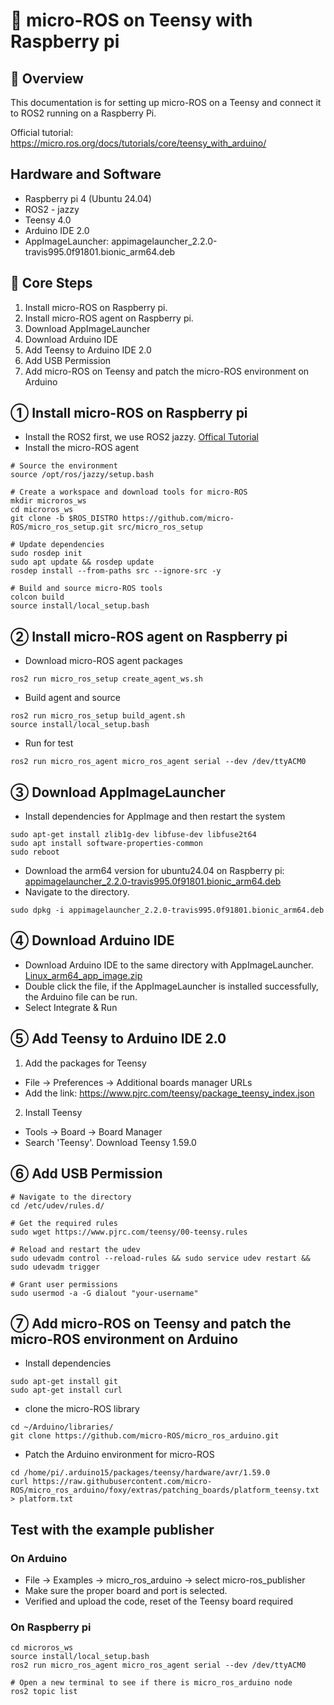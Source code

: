 # 🔧 micro-ROS on Teensy with Raspberry pi
## 📌 Overview
This documentation is for setting up micro-ROS on a Teensy and connect it to ROS2 running on a Raspberry Pi.

Official tutorial: https://micro.ros.org/docs/tutorials/core/teensy_with_arduino/

## Hardware and Software
- Raspberry pi 4 (Ubuntu 24.04)
- ROS2 - jazzy
- Teensy 4.0
- Arduino IDE 2.0
- AppImageLauncher: appimagelauncher_2.2.0-travis995.0f91801.bionic_arm64.deb

## 🔹 Core Steps
1. Install micro-ROS on Raspberry pi.
2. Install micro-ROS agent on Raspberry pi.
3. Download AppImageLauncher
4. Download Arduino IDE
5. Add Teensy to Arduino IDE 2.0
6. Add USB Permission
7. Add micro-ROS on Teensy and patch the micro-ROS environment on Arduino

## ① Install micro-ROS on Raspberry pi
- Install the ROS2 first, we use ROS2 jazzy. [Offical Tutorial](https://docs.ros.org/en/jazzy/Installation/Ubuntu-Install-Debs.html)
- Install the micro-ROS agent
```
# Source the environment
source /opt/ros/jazzy/setup.bash

# Create a workspace and download tools for micro-ROS
mkdir microros_ws
cd microros_ws
git clone -b $ROS_DISTRO https://github.com/micro-ROS/micro_ros_setup.git src/micro_ros_setup

# Update dependencies
sudo rosdep init
sudo apt update && rosdep update
rosdep install --from-paths src --ignore-src -y

# Build and source micro-ROS tools
colcon build
source install/local_setup.bash
```
## ② Install micro-ROS agent on Raspberry pi
- Download micro-ROS agent packages
```
ros2 run micro_ros_setup create_agent_ws.sh
```
- Build agent and source
```
ros2 run micro_ros_setup build_agent.sh
source install/local_setup.bash
```
- Run for test
```
ros2 run micro_ros_agent micro_ros_agent serial --dev /dev/ttyACM0
```

## ③ Download AppImageLauncher 
- Install dependencies for AppImage and then restart the system
```
sudo apt-get install zlib1g-dev libfuse-dev libfuse2t64
sudo apt install software-properties-common
sudo reboot
```
- Download the arm64 version for ubuntu24.04 on Raspberry pi: [appimagelauncher_2.2.0-travis995.0f91801.bionic_arm64.deb](https://github.com/TheAssassin/AppImageLauncher/releases/tag/v2.2.0)
- Navigate to the directory.
```
sudo dpkg -i appimagelauncher_2.2.0-travis995.0f91801.bionic_arm64.deb
```
## ④ Download Arduino IDE
- Download Arduino IDE to the same directory with AppImageLauncher. [Linux_arm64_app_image.zip](https://github.com/koendv/arduino-ide-raspberrypi/releases)
- Double click the file, if the AppImageLauncher is installed successfully, the Arduino file can be run.
- Select Integrate & Run

## ⑤ Add Teensy to Arduino IDE 2.0

1. Add the packages for Teensy
- File &#8594; Preferences &#8594; Additional boards manager URLs
- Add the link: https://www.pjrc.com/teensy/package_teensy_index.json
2. Install Teensy
- Tools &#8594; Board &#8594; Board Manager
- Search 'Teensy'. Download Teensy 1.59.0

## ⑥ Add USB Permission
```
# Navigate to the directory
cd /etc/udev/rules.d/

# Get the required rules
sudo wget https://www.pjrc.com/teensy/00-teensy.rules

# Reload and restart the udev
sudo udevadm control --reload-rules && sudo service udev restart && sudo udevadm trigger

# Grant user permissions
sudo usermod -a -G dialout "your-username"
```
## ⑦ Add micro-ROS on Teensy and patch the micro-ROS environment on Arduino
- Install dependencies 
```
sudo apt-get install git
sudo apt-get install curl
```
- clone the micro-ROS library
```
cd ~/Arduino/libraries/
git clone https://github.com/micro-ROS/micro_ros_arduino.git
```
- Patch the Arduino environment for micro-ROS
```
cd /home/pi/.arduino15/packages/teensy/hardware/avr/1.59.0
curl https://raw.githubusercontent.com/micro-ROS/micro_ros_arduino/foxy/extras/patching_boards/platform_teensy.txt > platform.txt
```
## Test with the example publisher
### On Arduino
- File &#8594; Examples &#8594; micro_ros_arduino &#8594; select micro-ros_publisher
- Make sure the proper board and port is selected.
- Verified and upload the code, reset of the Teensy board required

### On Raspberry pi
```
cd microros_ws
source install/local_setup.bash
ros2 run micro_ros_agent micro_ros_agent serial --dev /dev/ttyACM0

# Open a new terminal to see if there is micro_ros_arduino node
ros2 topic list
```
